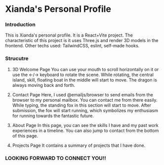 # Xianda's Personal Profile

### Introduction
This is Xianda's personal profile. It is a React+Vite project. The characteristic of this project is it uses Three.js and render 3D models in the frontend. 
Other techs used: TailwindCSS, eslint, self-made hooks. 

### Strucutre
1. 3D Welcome Page
    You can use your mouth to scroll horizontally on it or use the ←/→ keyboard to rotate the scene. While rotating, the central island, skill, floating boat in the middle will start to move. The dragon is always moving back and forth. 

2. Contact Page
    Here, I used @emailjs/browser to send emails from the browser to my personal mailbox. You can contact me from there easily. While typing, the standing fox in this section will start to move. After submission, the fox will start running, which symbolizes my enthusiasm for running towards the fantastic future. 

3. About Page
    In this page, you can see the skills I have and my past work experiences in a timeline. You can also jump to contact from the bottom of this page. 

4. Projects Page
    It contains a summary of projects that I have done. 

### LOOKING FORWARD TO CONNECT YOU!!
